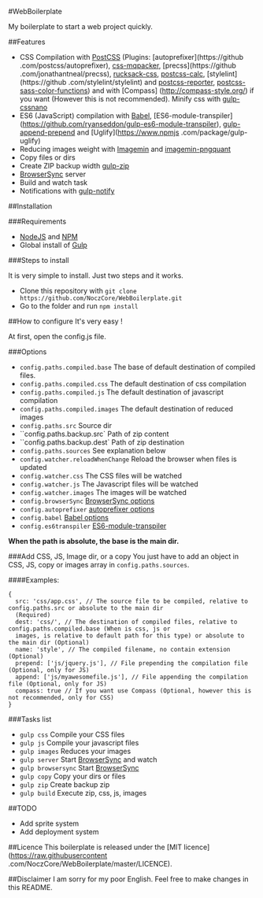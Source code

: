#WebBoilerplate

My boilerplate to start a web project quickly.

##Features
- CSS Compilation with [PostCSS](https://www.npmjs.com/package/gulp-babel) (Plugins: [autoprefixer](https://github
.com/postcss/autoprefixer), [css-mqpacker](https://github.com/hail2u/node-css-mqpacker), [precss](https://github
.com/jonathantneal/precss), [rucksack-css](https://github.com/simplaio/rucksack), [postcss-calc](https://github.com/postcss/postcss-calc), [stylelint](https://github
.com/stylelint/stylelint) and [postcss-reporter](https://github.com/postcss/postcss-reporter),
[postcss-sass-color-functions](https://www.npmjs.com/package/postcss-sass-color-functions)) and with [Compass]
(http://compass-style.org/) if you want (However this is not recommended). Minify css with [gulp-cssnano](https://www.npmjs.com/package/gulp-cssnano)
- ES6 (JavaScript) compilation with [Babel](https://www.npmjs.com/package/gulp-babel), [ES6-module-transpiler]
(https://github.com/ryanseddon/gulp-es6-module-transpiler), [gulp-append-prepend](https://github.com/NoczCore/gulp-append-prepend) and [Uglify](https://www.npmjs
.com/package/gulp-uglify)
- Reducing images weight with [Imagemin](https://www.npmjs.com/package/gulp-imagemin) and [imagemin-pngquant](https://www.npmjs.com/package/imagemin-pngquant)
- Copy files or dirs
- Create ZIP backup width [gulp-zip](https://www.npmjs.com/package/gulp-zip)
- [BrowserSync](https://www.browsersync.io/docs/gulp) server
- Build and watch task
- Notifications with [gulp-notify](https://www.npmjs.com/package/gulp-notify)

##Installation

###Requirements

- [NodeJS](https://nodejs.org/) and [NPM](https://www.npmjs.com/)
- Global install of [Gulp](http://gulpjs.com/)

###Steps to install

It is very simple to install. Just two steps and it works.

- Clone this repository with ``git clone https://github.com/NoczCore/WebBoilerplate.git``
- Go to the folder and run ``npm install``

##How to configure
It's very easy !

At first, open the config.js file.

###Options
- ``config.paths.compiled.base`` The base of default destination of compiled files.
- ``config.paths.compiled.css`` The default destination of css compilation
- ``config.paths.compiled.js`` The default destination of javascript compilation
- ``config.paths.compiled.images`` The default destination of reduced images
- ``config.paths.src`` Source dir
- ``config.paths.backup.src` Path of zip content
- ``config.paths.backup.dest` Path of zip destination
- ``config.paths.sources`` See explanation below
- ``config.watcher.reloadWhenChange`` Reload the browser when files is updated
- ``config.watcher.css`` The CSS files will be watched
- ``config.watcher.js`` The Javascript files will be watched
- ``config.watcher.images`` The images will be watched
- ``config.browserSync`` [BrowserSync options](https://www.browsersync.io/docs/options)
- ``config.autoprefixer`` [autoprefixer options](https://github.com/postcss/autoprefixer)
- ``config.babel`` [Babel options](https://babeljs.io/docs/usage/options/)
- ``config.es6transpiler`` [ES6-module-transpiler](https://github.com/ryanseddon/gulp-es6-module-transpiler)

**When the path is absolute, the base is the main dir.**

###Add CSS, JS, Image dir, or a copy
You just have to add an object in CSS, JS, copy or images array in ``config.paths.sources``.

####Examples:
```
{
  src: 'css/app.css', // The source file to be compiled, relative to config.paths.src or absolute to the main dir
  (Required)
  dest: 'css/', // The destination of compiled files, relative to config.paths.compiled.base (When is css, js or
  images, is relative to default path for this type) or absolute to the main dir (Optional)
  name: 'style', // The compiled filename, no contain extension (Optional)
  prepend: ['js/jquery.js'], // File prepending the compilation file (Optional, only for JS)
  append: ['js/myawesomefile.js'], // File appending the compilation file (Optional, only for JS)
  compass: true // If you want use Compass (Optional, however this is not recommended, only for CSS)
}
```

###Tasks list
- ``gulp css`` Compile your CSS files
- ``gulp js`` Compile your javascript files
- ``gulp images`` Reduces your images
- ``gulp server`` Start [BrowserSync](https://www.browsersync.io/) and watch
- ``gulp browsersync`` Start [BrowserSync](https://www.browsersync.io/)
- ``gulp copy`` Copy your dirs or files
- ``gulp zip`` Create backup zip
- ``gulp build`` Execute zip, css, js, images

##TODO
- Add sprite system
- Add deployment system

##Licence
This boilerplate is released under the [MIT licence](https://raw.githubusercontent
.com/NoczCore/WebBoilerplate/master/LICENCE).

##Disclaimer
I am sorry for my poor English. Feel free to make changes in this README.
